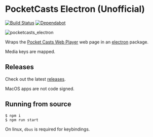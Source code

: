 # PocketCasts Electron (Unofficial)

[![Build Status](https://travis-ci.org/davegallant/pocketcasts-electron.svg?branch=master)](https://travis-ci.org/davegallant/pocketcasts-electron)
[![Dependabot](https://badgen.net/badge/Dependabot/enabled/green?icon=dependabot)](https://dependabot.com/)


![pocketcasts_electron](https://user-images.githubusercontent.com/4519234/87889863-b6ddf900-ca01-11ea-95bb-703aa11f33b7.png)



Wraps the [Pocket Casts Web Player](https://play.pocketcasts.com/) web page in an [electron](https://electronjs.org/) package.

Media keys are mapped.

## Releases

Check out the latest [releases](https://github.com/davegallant/pocketcasts-electron/releases).

MacOS apps are not code signed.

## Running from source

```console
$ npm i
$ npm run start
```

On linux, `dbus` is required for keybindings.
